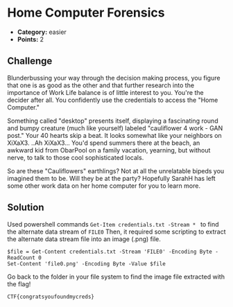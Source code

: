 # Home Computer Forensics

* **Category:** easier
* **Points:** 2

## Challenge

Blunderbussing your way through the decision making process, you figure that one is as good as the other and that further research into the importance of Work Life balance is of little interest to you. You're the decider after all. You confidently use the credentials to access the "Home Computer."

Something called "desktop" presents itself, displaying a fascinating round and bumpy creature (much like yourself) labeled  "cauliflower 4 work - GAN post."  Your 40 hearts skip a beat.  It looks somewhat like your neighbors on XiXaX3.   ..Ah XiXaX3... You'd spend summers there at the beach, an awkward kid from ObarPool on a family vacation, yearning, but without nerve, to talk to those cool sophisticated locals.

So are these "Cauliflowers" earthlings? Not at all the unrelatable bipeds you imagined them to be.  Will they be at the party?  Hopefully SarahH has left some other work data on her home computer for you to learn more.

## Solution

Used powershell commands ```Get-Item credentials.txt -Stream * ``` to find the alternate data stream of ```FILE0```
Then, it required some scripting to extract the alternate data stream file into an image (.png) file. 
```
$file = Get-Content credentials.txt -Stream 'FILE0' -Encoding Byte -ReadCount 0
Set-Content 'file0.png' -Encoding Byte -Value $file
```
Go back to the folder in your file system to find the image file extracted with the flag!
```
CTF{congratsyoufoundmycreds}
```

